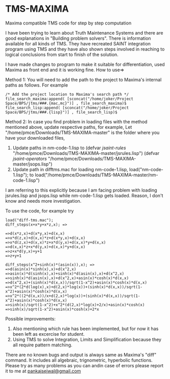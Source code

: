 # TMS-MAXIMA
Maxima compatible TMS code for step by step computation

I have been trying to learn about Truth Maintenance Systems and there are good explanations in "Building problem solvers". There is information available for all kinds of TMS. They have recreated SAINT integration program using TMS and they have also shown steps involved in reaching to logical conclusions from start to finish of the solution.

I have made changes to program to make it suitable for differentiation, used Maxima as front end and it is working fine.
How to use=>

Method 1:
You will need to add the path to the project to Maxima's internal paths as follows. For example

    /* Add the project location to Maxima's search path */
    file_search_maxima:append( [sconcat("/home/joker/Project Space/BPS/jtms/###.{mac,mc}")] , file_search_maxima)$
    file_search_lisp:append( [sconcat("/home/joker/Project Space/BPS/jtms/###.{lisp}")] , file_search_lisp)$

Method 2: In case you find problem in loading files with the method mentioned above, update respective paths, for example,
Let "/home/pmce/Downloads/TMS-MAXIMA-master" is the folder where you have your downloaded files,

1. Update paths in nm-code-1.lisp to
(defvar *jsaint-rules*  "/home/pmce/Downloads/TMS-MAXIMA-master/jsrules.lisp")
(defvar *jsaint-operators*  "/home/pmce/Downloads/TMS-MAXIMA-master/jsops.lisp")
2. Update path in difftms.mac for loading nm-code-1.lisp,
load("nm-code-1.lisp"); to load("/home/pmce/Downloads/TMS-MAXIMA-master/nm-code-1.lisp")

I am referring to this explicitly because I am facing problem with loading jsrules.lisp and jsops.lisp while nm-code-1.lisp gets loaded. Reason, I don't know and needs more investigation.

To use the code, for example try

    load("diff-tms.mac");
    diff_steps(x+x*y+x*z,x); =>
    
    =>d(x*z,x)+d(x*y,x)+d(x,x)
    =>x*d(z,x)+d(x,x)*z+d(x*y,x)+d(x,x)
    =>x*d(z,x)+d(x,x)*z+x*d(y,x)+d(x,x)*y+d(x,x)
    =>d(x,x)*z+x*d(y,x)+d(x,x)*y+d(x,x)
    =>z+x*d(y,x)+y+1
    =>z+y+1
    
    diff_steps(x^2+sinh(x)*(asin(x)),x); => 
    =>d(asin(x)*sinh(x),x)+d(x^2,x)
    =>asin(x)*d(sinh(x),x)+sinh(x)*d(asin(x),x)+d(x^2,x)
    =>sinh(x)*d(asin(x),x)+d(x^2,x)+asin(x)*cosh(x)*d(x,x)
    =>d(x^2,x)+(sinh(x)*d(x,x))/sqrt(1-x^2)+asin(x)*cosh(x)*d(x,x)
    =>x^2*(2*d(log(x),x)+d(2,x)*log(x))+(sinh(x)*d(x,x))/sqrt(1-x^2)+asin(x)*cosh(x)*d(x,x)
    =>x^2*((2*d(x,x))/x+d(2,x)*log(x))+(sinh(x)*d(x,x))/sqrt(1-x^2)+asin(x)*cosh(x)*d(x,x)
    =>sinh(x)/sqrt(1-x^2)+x^2*(d(2,x)*log(x)+2/x)+asin(x)*cosh(x)
    =>sinh(x)/sqrt(1-x^2)+asin(x)*cosh(x)+2*x
    

Possible improvements:
1) Also mentioning which rule has been implemented, but for now it has been left as excercise for student.
2) Using TMS to solve Integration, Limits and Simplification because they all require pattern matching.

There are no known bugs and output is always same as Maxima's "diff" command. It includes all algebraic, trignometric, hyperbolic functions. Please try as many problems as you can andin case of errors please report it to me at pankajsejwal@gmail.com
